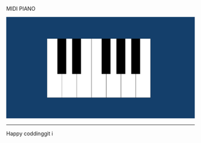 
MIDI PIANO

![Alt text](<Screenshot 2024-01-07 130135.png>)

------------------------------
Happy coddinggit i
